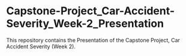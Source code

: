 # Capstone-Project_Car-Accident-Severity_Week-2_Presentation
This repository contains the Presentation of the Capstone Project, Car Accident Severity (Week 2).
